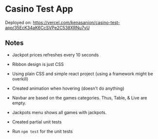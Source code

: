 # Casino Test App

Deployed on: https://vercel.com/kenasanion/casino-test-app/35EcK34aK6CcSVPe2C538XRNu7yU

## Notes

- Jackpot prices refreshes every 10 seconds
- Ribbon design is just CSS
- Using plain CSS and simple react project (using a framework might be overkill)
- Created animation when hovering (doesn't do anything)
- Navbar are based on the games categories. Thus, Table, & Live are empty.
- Jackpots menu shows all games with jackpots.
- Created partial unit tests

- Run `npm test` for the unit tests
